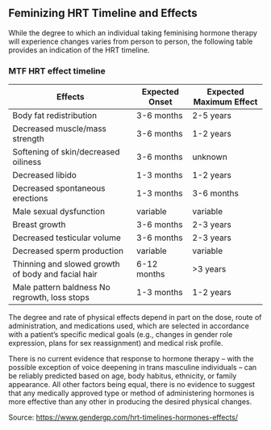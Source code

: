 ## Feminizing HRT Timeline and Effects
While the degree to which an individual taking feminising hormone therapy will experience changes varies from person to person, the following table provides an indication of the HRT timeline.

 

### MTF HRT effect timeline

|Effects|Expected Onset|Expected Maximum Effect|
|---|---|---|
|Body fat redistribution|3-6 months|2-5 years|
|Decreased muscle/mass strength|3-6 months|1-2 years|
|Softening of skin/decreased oiliness|3-6 months|unknown|
|Decreased libido|1-3 months|1-2 years|
|Decreased spontaneous erections|1-3 months|3-6 months|
|Male sexual dysfunction|variable|variable|
|Breast growth|3-6 months|2-3 years|
|Decreased testicular volume|3-6 months|2-3 years|
|Decreased sperm production|variable|variable|
|Thinning and slowed growth of body and facial hair|6-12 months|>3 years|
|Male pattern baldness No regrowth, loss stops |1-3 months|1-2 years|

 

The degree and rate of physical effects depend in part on the dose, route of administration, and medications used, which are selected in accordance with a patient’s specific medical goals (e.g., changes in gender role expression, plans for sex reassignment) and medical risk profile.

There is no current evidence that response to hormone therapy – with the possible exception of voice deepening in trans masculine individuals – can be reliably predicted based on age, body habitus, ethnicity, or family appearance. All other factors being equal, there is no evidence to suggest that any medically approved type or method of administering hormones is more effective than any other in producing the desired physical changes.

Source: https://www.gendergp.com/hrt-timelines-hormones-effects/